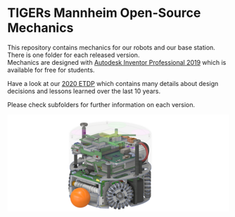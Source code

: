 # TIGERs Mannheim Open-Source Mechanics

This repository contains mechanics for our robots and our base station. There is one folder for each released version.  
Mechanics are designed with [Autodesk Inventor Professional 2019](https://www.autodesk.com/education/free-software/inventor-professional) 
which is available for free for students.

Have a look at our [2020 ETDP](https://tigers-mannheim.de/download/tdps/2020_ETDP_TIGERS.pdf) which contains many details about design decisions and lessons learned over the last 10 years.

Please check subfolders for further information on each version.

![v2020 Robot](/v2020/Inventor/Renderings/HBG-Roboter%20v2020.png "v2020 Robot")
